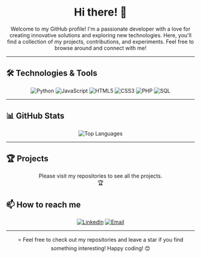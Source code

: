 <h1 align="center">Hi there! 👋 </h1>

<p align="center">
  Welcome to my GitHub profile! I'm a passionate developer with a love for creating innovative solutions and exploring new technologies. Here, you'll find a collection of my projects, contributions, and experiments. Feel free to browse around and connect with me!
</p>

---

## 🛠 Technologies & Tools

<p align="center">
  <img src="https://img.shields.io/badge/Python-3670A0?style=for-the-badge&logo=python&logoColor=ffdd54" alt="Python" />
  <img src="https://img.shields.io/badge/JavaScript-323330?style=for-the-badge&logo=javascript&logoColor=F7DF1E" alt="JavaScript" />
  <img src="https://img.shields.io/badge/HTML5-E34F26?style=for-the-badge&logo=html5&logoColor=white" alt="HTML5" />
  <img src="https://img.shields.io/badge/CSS3-1572B6?style=for-the-badge&logo=css3&logoColor=white" alt="CSS3" />
  <img src="https://img.shields.io/badge/PHP-777BB4?style=for-the-badge&logo=php&logoColor=white" alt="PHP" />
  <img src="https://img.shields.io/badge/SQL-4479A1?style=for-the-badge&logo=sql&logoColor=white" alt="SQL" />
</p>

---

## 📊 GitHub Stats

<p align="center">
  <img src="https://github-readme-stats.vercel.app/api/top-langs/?username=rotichtimothy&layout=compact&theme=radical" alt="Top Languages" />
</p>

---

## 🏆 Projects

<p align="center">
  Please visit my repositories to see all the projects.
  <br>
  <a htef="https://github.com/rotichtimothy?tab=repositories">🏆</a>
</p>

## 📫 How to reach me

<p align="center">
  <a href="https://www.linkedin.com/in/timothy-rotich-ab414a2a7/"><img src="https://img.shields.io/badge/LinkedIn-0A66C2?style=for-the-badge&logo=linkedin&logoColor=white" alt="LinkedIn" /></a>
  <a href="mailto:rotichtimothy202@gmail.com"><img src="https://img.shields.io/badge/Email-D14836?style=for-the-badge&logo=gmail&logoColor=white" alt="Email" /></a>
</p>

---

<p align="center">
  ⭐️ Feel free to check out my repositories and leave a star if you find something interesting! Happy coding! 😊
</p>
